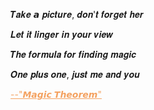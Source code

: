 𝑻𝒂𝒌𝒆 𝙖 𝒑𝒊𝒄𝒕𝒖𝒓𝒆, 𝒅𝒐𝒏'𝒕 𝒇𝒐𝒓𝒈𝒆𝒕 𝒉𝒆𝒓

𝑳𝒆𝒕 𝒊𝒕 𝒍𝒊𝒏𝒈𝒆𝒓 𝒊𝒏 𝒚𝒐𝒖𝒓 𝒗𝒊𝒆𝒘

𝑻𝒉𝒆 𝒇𝒐𝒓𝒎𝒖𝒍𝒂 𝒇𝒐𝒓 𝒇𝒊𝒏𝒅𝒊𝒏𝒈 𝒎𝒂𝒈𝒊𝒄

𝑶𝒏𝒆 𝒑𝒍𝒖𝒔 𝒐𝒏𝒆, 𝒋𝒖𝒔𝒕 𝒎𝒆 𝒂𝒏𝒅 𝒚𝒐𝒖

<a href="https://monster-siren.hypergryph.com/music/880368" style="color: #f4a261;">--"𝙈𝙖𝙜𝙞𝙘 𝙏𝙝𝙚𝙤𝙧𝙚𝙢"</a>

<!-- The functionality of Github Markdown is as useless as Steve Anthony Ballmer -->
